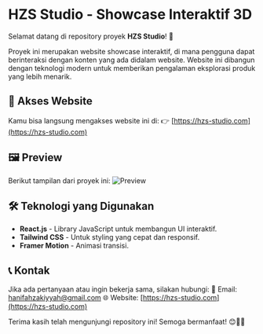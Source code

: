 # HZS Studio - Showcase Interaktif 3D

Selamat datang di repository proyek **HZS Studio**! 🚀

Proyek ini merupakan website showcase interaktif, di mana pengguna dapat berinteraksi dengan konten yang ada didalam website. Website ini dibangun dengan teknologi modern untuk memberikan pengalaman eksplorasi produk yang lebih menarik.

## 🔗 Akses Website

Kamu bisa langsung mengakses website ini di:
👉 [https://hzs-studio.com](https://hzs-studio.com)

## 🖼️ Preview

Berikut tampilan dari proyek ini:
![Preview](https://hzs-studio.vercel.app/skrinsut.png)

## 🛠️ Teknologi yang Digunakan

- **React.js** - Library JavaScript untuk membangun UI interaktif.
- **Tailwind CSS** - Untuk styling yang cepat dan responsif.
- **Framer Motion** - Animasi transisi.

## 📞 Kontak

Jika ada pertanyaan atau ingin bekerja sama, silakan hubungi:
📧 Email: hanifahzakiyyah@gmail.com
🌐 Website: [https://hzs-studio.com](https://hzs-studio.com)

Terima kasih telah mengunjungi repository ini! Semoga bermanfaat! 😊🎨🚀

